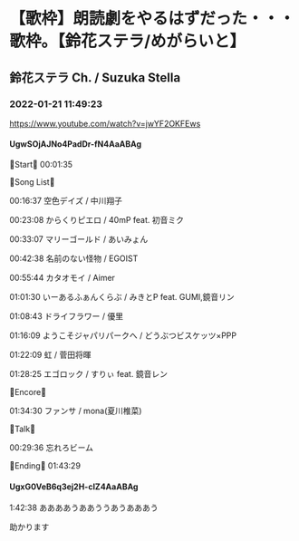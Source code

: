 # 【歌枠】朗読劇をやるはずだった・・・歌枠。【鈴花ステラ/めがらいと】

## 鈴花ステラ Ch. / Suzuka Stella

### 2022-01-21 11:49:23

https://www.youtube.com/watch?v=jwYF2OKFEws

#### UgwSOjAJNo4PadDr-fN4AaABAg

🔔Start🔔 00:01:35



🔔Song List🔔

00:16:37 空色デイズ / 中川翔子

00:23:08 からくりピエロ / 40mP feat. 初音ミク

00:33:07 マリーゴールド / あいみょん

00:42:38 名前のない怪物 / EGOIST

00:55:44 カタオモイ / Aimer

01:01:30 いーあるふぁんくらぶ / みきとP feat. GUMI,鏡音リン

01:08:43 ドライフラワー / 優里

01:16:09 ようこそジャパリパークへ / どうぶつビスケッツ×PPP

01:22:09 虹 / 菅田将暉

01:28:25 エゴロック / すりぃ feat. 鏡音レン



🔔Encore🔔

01:34:30 ファンサ / mona(夏川椎菜)



🔔Talk🔔

00:29:36 忘れろビーム



🔔Ending🔔 01:43:29



#### UgxG0VeB6q3ej2H-cIZ4AaABAg

1:42:38 ああああうああううあうあああう

助かります

